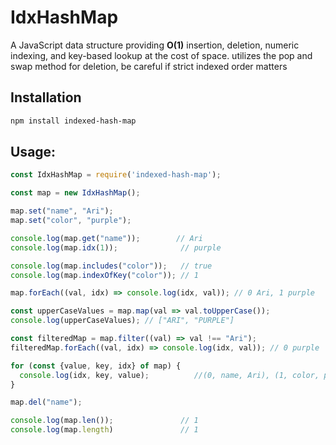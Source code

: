 # IdxHashMap

A JavaScript data structure providing **O(1)** insertion, deletion, numeric indexing, and key-based lookup at the cost of space.
utilizes the pop and swap method for deletion, be careful if strict indexed order matters

## Installation

```bash
npm install indexed-hash-map
```

## Usage:
```javascript
const IdxHashMap = require('indexed-hash-map');

const map = new IdxHashMap();

map.set("name", "Ari");
map.set("color", "purple");

console.log(map.get("name"));        // Ari
console.log(map.idx(1));              // purple

console.log(map.includes("color"));   // true
console.log(map.indexOfKey("color")); // 1

map.forEach((val, idx) => console.log(idx, val)); // 0 Ari, 1 purple

const upperCaseValues = map.map(val => val.toUpperCase());
console.log(upperCaseValues); // ["ARI", "PURPLE"]

const filteredMap = map.filter((val) => val !== "Ari");
filteredMap.forEach((val, idx) => console.log(idx, val)); // 0 purple

for (const {value, key, idx} of map) {
  console.log(idx, key, value);          //(0, name, Ari), (1, color, purple)
}

map.del("name");

console.log(map.len());               // 1
console.log(map.length)               // 1

```